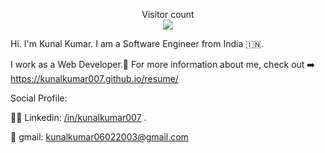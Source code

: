 <p align="center"> 
  Visitor count<br>
  <img src="https://profile-counter.glitch.me/sorrycc/count.svg" />
</p>

Hi. I'm Kunal Kumar. I am a Software Engineer from India 🇮🇳.

I work as a Web Developer.🤗️ For more information about me, check out ➡️ https://kunalkumar007.github.io/resume/ 

Social Profile:

👨‍💼️ Linkedin: [/in/kunalkumar007](https://www.linkedin.com/in/kunalkumar007) .

📧️ gmail: [kunalkumar06022003@gmail.com](mailto:kunalkumar06022003@gmail.com)

